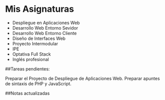 # Mis Asignaturas

* Despliegue en Aplicaciones Web
* Desarrollo Web Entorno Sevidor
* Desarrollo Web Entorno Cliente
* Diseño de Interfaces Web
* Proyecto Intermodular
* IPE
* Optativa Full Stack
* Inglés profesional



\##Tareas pendientes:

Preparar el Proyecto de Despliegue de Aplicaciones Web.
Preparar apuntes de sintaxis de PHP y JavaScript.



\##Notas actualizadas



